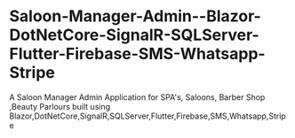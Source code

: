 # Saloon-Manager-Admin--Blazor-DotNetCore-SignalR-SQLServer-Flutter-Firebase-SMS-Whatsapp-Stripe
A Saloon Manager Admin Application for SPA's, Saloons, Barber Shop ,Beauty Parlours built using Blazor,DotNetCore,SignalR,SQLServer,Flutter,Firebase,SMS,Whatsapp,Stripe
